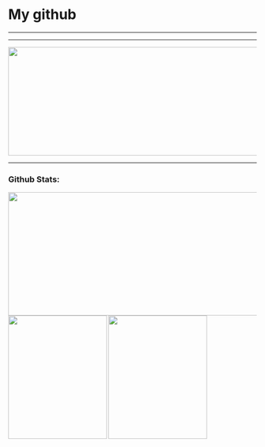 # My github

---

---

[<img align="center" height="220px" width="750px" src="https://i.pinimg.com/564x/97/a6/f2/97a6f2089b69009442d9f7fc34c29a78.jpg">](https://www.beautifyconverter.com/steganographic-decoder.php)  

---
<h3>Github Stats:</h3>
<img align="center" height= "250" width="700px" src="https://github-readme-stats.vercel.app/api/?username=alpardayalman&theme=blue-green" />
 
<img align="left" height="250" width="200" src="https://github-readme-stats.vercel.app/api/top-langs/?username=rayhanadev&langs_count=5&theme=blug-green">
<img aligh="right" height="250" width="200" src="https://github-profile-trophy.vercel.app/?username=alpardayalman&theme=blue-green&column=3&margin-w=20&margin-h=20">
